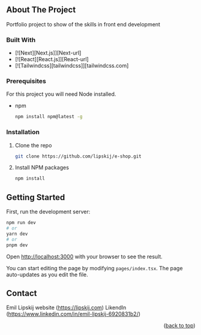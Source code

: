 <a name="readme-top"></a>
## About The Project

Portfolio project to show of the skills in front end development

### Built With

* [![Next][Next.js]][Next-url]
* [![React][React.js]][React-url]
* [![Tailwindcss][tailwindcss]][tailwindcss.com]

### Prerequisites

For this project you will need Node installed.

- npm
  ```sh
  npm install npm@latest -g
  ```

### Installation

1. Clone the repo
   ```sh
   git clone https://github.com/lipskij/e-shop.git
   ```
2. Install NPM packages
   ```sh
   npm install
   ```

## Getting Started

First, run the development server:

```bash
npm run dev
# or
yarn dev
# or
pnpm dev
```

Open [http://localhost:3000](http://localhost:3000) with your browser to see the result.

You can start editing the page by modifying `pages/index.tsx`. The page auto-updates as you edit the file.


## Contact

Emil Lipskij website (https://lipskij.com)
LikendIn (https://www.linkedin.com/in/emil-lipskij-6920831b2/)

<p align="right">(<a href="#readme-top">back to top</a>)</p>